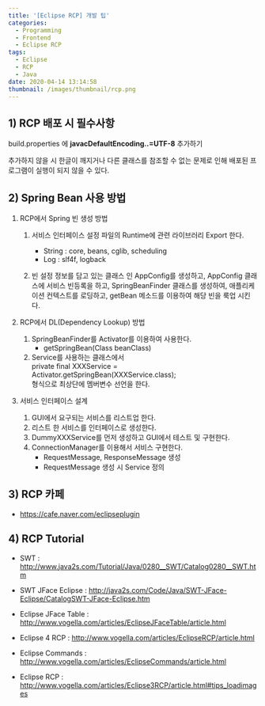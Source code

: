 ```yaml
---
title: '[Eclipse RCP] 개발 팁'
categories:
  - Programming
  - Frontend
  - Eclipse RCP
tags:
  - Eclipse
  - RCP
  - Java
date: 2020-04-14 13:14:58
thumbnail: /images/thumbnail/rcp.png
---
```


## 1) RCP 배포 시 필수사항

build.properties 에 **javacDefaultEncoding..=UTF-8** 추가하기

추가하지 않을 시 한글이 깨지거나 다른 클래스를 참조할 수 없는 문제로 인해 배포된 프로그램이 실행이 되지 않을 수 있다.

## 2) Spring Bean 사용 방법

1. RCP에서 Spring 빈 생성 방법

   1. 서비스 인터페이스 설정 파일의 Runtime에 관련 라이브러리 Export 한다.

      - String : core, beans, cglib, scheduling
      - Log : slf4f, logback

   2. 빈 설정 정보를 담고 있는 클래스 인 AppConfig를 생성하고, AppConfig 클래스에 서비스 빈등록을 하고, SpringBeanFinder 클래스를 생성하여, 애플리케이션 컨텍스트를 로딩하고, getBean 메소드를 이용하여 해당 빈을 룩업 시킨다.

2. RCP에서 DL(Dependency Lookup) 방법

   1. SpringBeanFinder를 Activator를 이용하여 사용한다.
      - getSpringBean(Class<T> beanClass)
   2. Service를 사용하는 클래스에서<br/>private final XXXService = Activator.getSpringBean(XXXService.class); <br/>형식으로 최상단에 멤버변수 선언을 한다.

3. 서비스 인터페이스 설계
   1. GUI에서 요구되는 서비스를 리스트업 한다.
   2. 리스트 한 서비스를 인터페이스로 생성한다.
   3. DummyXXXService를 먼저 생성하고 GUI에서 테스트 및 구현한다.
   4. ConnectionManager를 이용해서 서비스 구현한다.
      - RequestMessage, ResponseMessage 생성
      - RequestMessage 생성 시 Service 정의

## 3) RCP 카페

- https://cafe.naver.com/eclipseplugin

## 4) RCP Tutorial

- SWT : http://www.java2s.com/Tutorial/Java/0280__SWT/Catalog0280__SWT.htm

- SWT JFace Eclipse : http://java2s.com/Code/Java/SWT-JFace-Eclipse/CatalogSWT-JFace-Eclipse.htm

- Eclipse JFace Table : http://www.vogella.com/articles/EclipseJFaceTable/article.html

- Eclipse 4 RCP : http://www.vogella.com/articles/EclipseRCP/article.html

- Eclipse Commands : http://www.vogella.com/articles/EclipseCommands/article.html

- Eclipse RCP : http://www.vogella.com/articles/Eclipse3RCP/article.html#tips_loadimages
